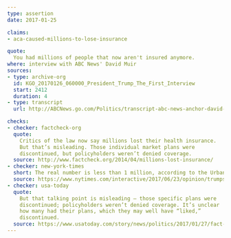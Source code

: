 ```yaml
---
type: assertion
date: 2017-01-25

claims:
- aca-caused-millions-to-lose-insurance

quote:
  You had millions of people that now aren't insured anymore.
where: interview with ABC News' David Muir
sources:
- type: archive-org
  id: KGO_20170126_060000_President_Trump_The_First_Interview
  start: 2412
  duration: 4
- type: transcript
  url: http://ABCNews.go.com/Politics/transcript-abc-news-anchor-david-muir-interviews-president/story?id=45047602

checks:
- checker: factcheck-org
  quote:
    Critics of the law now say millions lost their health insurance.
    But that’s misleading. Those individual market plans were
    discontinued, but policyholders weren’t denied coverage.
  source: http://www.factcheck.org/2014/04/millions-lost-insurance/
- checker: new-york-times
  short: The real number is less than 1 million, according to the Urban Institute.
  source: https://www.nytimes.com/interactive/2017/06/23/opinion/trumps-lies.html
- checker: usa-today
  quote:
    But that talking point is misleading — those specific plans were
    discontinued; policyholders weren’t denied coverage. It’s unclear
    how many had their plans, which they may well have “liked,”
    discontinued.
  source: https://www.usatoday.com/story/news/politics/2017/01/27/fact-check-trump-aca-uninsured/97131654/
---
```

